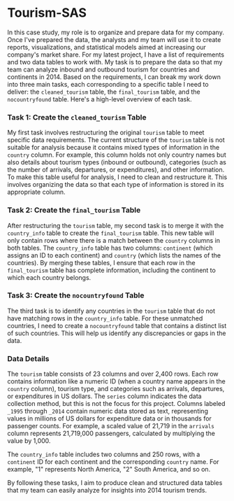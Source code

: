 # Tourism-SAS
In this case study, my role is to organize and prepare data for my company. Once I've prepared the data, the analysts and my team will use it to create reports, visualizations, and statistical models aimed at increasing our company's market share. For my latest project, I have a list of requirements and two data tables to work with. My task is to prepare the data so that my team can analyze inbound and outbound tourism for countries and continents in 2014. Based on the requirements, I can break my work down into three main tasks, each corresponding to a specific table I need to deliver: the `cleaned_tourism` table, the `final_tourism` table, and the `nocountryfound` table. Here's a high-level overview of each task.

### Task 1: Create the `cleaned_tourism` Table
My first task involves restructuring the original `tourism` table to meet specific data requirements. The current structure of the `tourism` table is not suitable for analysis because it contains mixed types of information in the `country` column. For example, this column holds not only country names but also details about tourism types (inbound or outbound), categories (such as the number of arrivals, departures, or expenditures), and other information. To make this table useful for analysis, I need to clean and restructure it. This involves organizing the data so that each type of information is stored in its appropriate column.

### Task 2: Create the `final_tourism` Table
After restructuring the `tourism` table, my second task is to merge it with the `country_info` table to create the `final_tourism` table. This new table will only contain rows where there is a match between the `country` columns in both tables. The `country_info` table has two columns: `continent` (which assigns an ID to each continent) and `country` (which lists the names of the countries). By merging these tables, I ensure that each row in the `final_tourism` table has complete information, including the continent to which each country belongs.

### Task 3: Create the `nocountryfound` Table
The third task is to identify any countries in the `tourism` table that do not have matching rows in the `country_info` table. For these unmatched countries, I need to create a `nocountryfound` table that contains a distinct list of such countries. This will help us identify any discrepancies or gaps in the data.

### Data Details
The `tourism` table consists of 23 columns and over 2,400 rows. Each row contains information like a numeric ID (when a country name appears in the `country` column), tourism type, and categories such as arrivals, departures, or expenditures in US dollars. The `series` column indicates the data collection method, but this is not the focus for this project. Columns labeled `_1995` through `_2014` contain numeric data stored as text, representing values in millions of US dollars for expenditure data or in thousands for passenger counts. For example, a scaled value of 21,719 in the `arrivals` column represents 21,719,000 passengers, calculated by multiplying the value by 1,000.

The `country_info` table includes two columns and 250 rows, with a `continent` ID for each continent and the corresponding `country` name. For example, "1" represents North America, "2" South America, and so on.

By following these tasks, I aim to produce clean and structured data tables that my team can easily analyze for insights into 2014 tourism trends.
